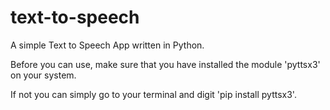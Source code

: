 # text-to-speech
A simple Text to Speech App written in Python.

Before you can use, make sure that you have installed the module 'pyttsx3' on your system.

If not you can simply go to your terminal and digit 'pip install pyttsx3'.
